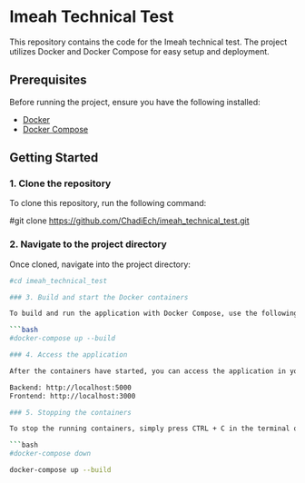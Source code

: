 # Imeah Technical Test

This repository contains the code for the Imeah technical test. The project utilizes Docker and Docker Compose for easy setup and deployment.

## Prerequisites

Before running the project, ensure you have the following installed:

- [Docker](https://docs.docker.com/get-docker/)
- [Docker Compose](https://docs.docker.com/compose/install/)

## Getting Started

### 1. Clone the repository

To clone this repository, run the following command:


#git clone https://github.com/ChadiEch/imeah_technical_test.git

### 2. Navigate to the project directory

Once cloned, navigate into the project directory:

```bash
#cd imeah_technical_test

### 3. Build and start the Docker containers

To build and run the application with Docker Compose, use the following command:

```bash
#docker-compose up --build

### 4. Access the application

After the containers have started, you can access the application in your browser:

Backend: http://localhost:5000
Frontend: http://localhost:3000

### 5. Stopping the containers

To stop the running containers, simply press CTRL + C in the terminal or run:

```bash
#docker-compose down

docker-compose up --build

